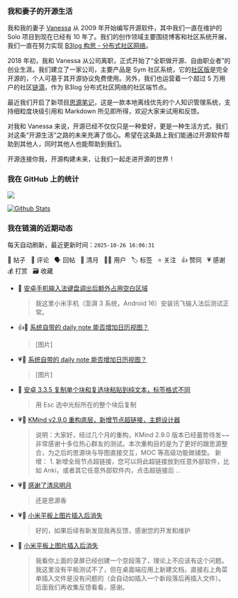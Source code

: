### 我和妻子的开源生活

我和我的妻子 [Vanessa](https://github.com/Vanessa219) 从 2009 年开始编写开源软件，其中我们一直在维护的 Solo 项目到现在已经有 10 年了。我们的创作领域主要围绕博客和社区系统开展，我们一直在努力实现 [B3log 构思 - 分布式社区网络](https://ld246.com/article/1546941897596)。

2018 年初，我和 Vanessa 从公司离职，正式开始了“全职做开源、自由职业者”的创业生涯。我们建立了一家公司，主要产品是 Sym 社区系统，它的[社区版](https://github.com/88250/symphony)是完全开源的，个人可基于其开源协议免费使用。另外，我们也运营着一个超过 5 万用户的社区[链滴](https://ld246.com)，作为 B3log 分布式社区网络的社区端节点。

最近我们开启了新项目[思源笔记](https://github.com/siyuan-note/siyuan)，这是一款本地离线优先的个人知识管理系统，支持细粒度块级引用和 Markdown 所见即所得，欢迎大家来试用和反馈。

对我和 Vanessa 来说，开源已经不仅仅只是一种爱好，更是一种生活方式，我们对这条“开源生活”之路的未来充满了信心。希望在这条路上我们能通过开源软件帮助到其他人，同时其他人也能帮助到我们。

开源连接你我，开源构建未来，让我们一起走进开源的世界！

### 我在 GitHub 上的统计

<a title="Hits" target="_blank" href="https://github.com/88250/88250"><img src="https://hits.b3log.org/88250/88250.svg"></a>

[![Github Stats](https://github-readme-stats.vercel.app/api?username=88250&theme=tokyonight&show_icons=true)](https://github.com/88250)

<!--events start -->

### 我在链滴的近期动态

每天自动刷新，最近更新时间：`2025-10-26 16:06:31`

📝 帖子 &nbsp; 💬 评论 &nbsp; 🗣 回帖 &nbsp; 🌙 清月 &nbsp; 👨‍💻 用户 &nbsp; 🏷️ 标签 &nbsp; ⭐️ 关注 &nbsp; 👍 赞同 &nbsp; 💗 感谢 &nbsp; 💰 打赏 &nbsp; 🗃 收藏

* 💬 [安卓手机输入法键盘调出后额外占用空白区域](https://ld246.com/article/1761451742473/comment/1761452565625#comments)

  > 我这里小米手机（澎湃 3 系统，Android 16）安装讯飞输入法后测试正常。
* 👍💬 [系统自带的 daily note 能否增加日历视图？](https://ld246.com/article/1761412007042/comment/1761412729989#comments)

  > [图片]
* 💗💬 [系统自带的 daily note 能否增加日历视图？](https://ld246.com/article/1761412007042/comment/1761412729989#comments)

  > [图片]
* 💬 [安卓 3.3.5 复制单个块和复选块粘贴到纯文本，标签格式不同](https://ld246.com/article/1761357641413/comment/1761359118917#comments)

  > 用 Esc 选中光标所在的整个块后复制
* 💗📝 [KMind v2.9.0 重构底层，新增节点超链接，主题设计器](https://ld246.com/article/1761308931910)

  > 说明：大家好，经过几个月的重构，KMind 2.9.0 版本已经蓄势待发~~非常感谢十多位热心群友的测试。本次重构目的是为了更好的跟思源整合，为之后的思源块与导图直接交互，MOC 等高级功能做铺垫。 新增： 1. 新增全局节点超链接，您可以将此超链接放到任意外部软件，比如 Anki，或者其它任意外部软件内，点击超链接后 ..
* 💗🌙 [感谢了清风明月](https://ld246.com/member/ACai/breezemoons/1761277844804)

  > 还是思源香
* 💗💬 [小米平板上图片插入后消失](https://ld246.com/article/1761221328699/comment/1761228962907#comments)

  > 好的，如果后续有新发现我再反馈，感谢您的开发和维护
* 💬 [小米平板上图片插入后消失](https://ld246.com/article/1761221328699/comment/1761227914541#comments)

  > 我看你上面的录屏已经创建一个空段落了，理论上不应该有这个问题。 我这里没有平板测试不了，但在桌面端应用上新建文档，直接右上角菜单插入文件是没有问题的（会自动如插入一个新段落后再插入文件）。后面我们再收集反馈看看，感谢。


<!--events end -->
